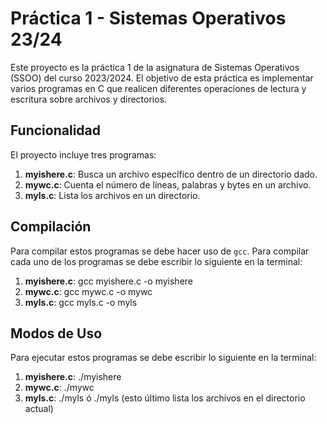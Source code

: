 # Práctica 1 - Sistemas Operativos 23/24

Este proyecto es la práctica 1 de la asignatura de Sistemas Operativos (SSOO) del curso 2023/2024. 
El objetivo de esta práctica es implementar varios programas en C que realicen diferentes operaciones de 
lectura y escritura sobre archivos y directorios.

## Funcionalidad

El proyecto incluye tres programas:

1. **myishere.c**: Busca un archivo específico dentro de un directorio dado.
2. **mywc.c**: Cuenta el número de líneas, palabras y bytes en un archivo.
3. **myls.c**: Lista los archivos en un directorio.

## Compilación

Para compilar estos programas se debe hacer uso de `gcc`. Para compilar cada uno de los programas se debe escribir lo siguiente en la terminal:

1. **myishere.c**: gcc myishere.c -o myishere
2. **mywc.c**: gcc mywc.c -o mywc
3. **myls.c**: gcc myls.c -o myls

## Modos de Uso 

Para ejecutar estos programas se debe escribir lo siguiente en la terminal:

1. **myishere.c**: ./myishere <nombre del directorio> <nombre del fichero>
2. **mywc.c**: ./mywc <nombre del fichero>
3. **myls.c**: ./myls <nombre del directorio> ó ./myls (esto último lista los archivos en el directorio actual)
